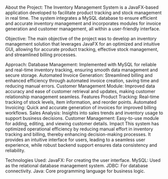 About the Project:
The Inventory Management System is a JavaFX-based application developed to facilitate product tracking and stock management in real time. The system integrates a MySQL database to ensure efficient and accurate inventory management and incorporates modules for invoice generation and customer management, all within a user-friendly interface.

Objective:
The main objective of the project was to develop an inventory management solution that leverages JavaFX for an optimized and intuitive GUI, allowing for accurate product tracking, effective stock management, and streamlined billing processes.

Approach:
Database Management: Implemented with MySQL for reliable and real-time inventory tracking, ensuring smooth data management and secure storage.
Automated Invoice Generation: Streamlined billing and enhanced efficiency through automated invoice creation, saving time and reducing manual errors.
Customer Management Module: Improved data accuracy and ease of customer retrieval and updates, making customer relationship management seamless.
Features
Product Tracking: Real-time tracking of stock levels, item information, and reorder points.
Automated Invoicing: Quick and accurate generation of invoices for improved billing workflows.
Sales Analysis: Insights into sales trends and inventory usage to support business decisions.
Customer Management: Easy-to-use module for adding, editing, and viewing customer details.
Impact
This system has optimized operational efficiency by reducing manual effort in inventory tracking and billing, thereby enhancing decision-making processes. It provides an intuitive interface for users, leading to a seamless user experience, while robust backend support ensures data consistency and reliability.

Technologies Used:
JavaFX: For creating the user interface.
MySQL: Used as the relational database management system.
JDBC: For database connectivity.
Java: Core programming language for business logic.
